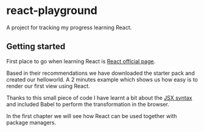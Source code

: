 # react-playground
A project for tracking my progress learning React.

## Getting started
First place to go when learning React is [React official page](https://facebook.github.io/react/docs/getting-started.html). 

Based in their recommendations we have downloaded the starter pack and created our helloworld. A 2 minutes example which shows us how easy is to render our first view using React.

Thanks to this small piece of code I have learnt a bit about the [JSX syntax](https://facebook.github.io/react/docs/jsx-in-depth.html) and included Babel to perform the transformation in the browser.

In the first chapter we will see how React can be used together with package managers.
